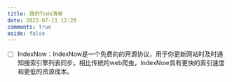 ```yaml
---
title: 我的Todo清单
date: 2025-07-11 12:20
comments: true
aside: false
---
```


- [ ] IndexNow：IndexNow是一个免费的的开源协议，用于你更新网站时及时通知搜索引擎列表同步。相比传统的web爬虫，IndexNow具有更快的索引速度和更低的资源成本。